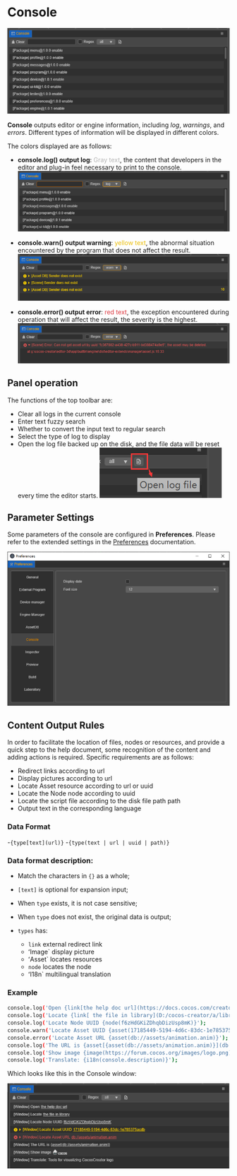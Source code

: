 # Console

![index](index/index.png)

**Console** outputs editor or engine information, including *log*, *warnings*, and *errors*. Different types of information will be displayed in different colors.

The colors displayed are as follows:

   - **console.log() output log**: <font color=#b6b6b6>Gray text</font>, the content that developers in the editor and plug-in feel necessary to print to the console.
   ![log](index/log.png)

   - **console.warn() output warning**: <font color=#ebbe09>yellow text</font>, the abnormal situation encountered by the program that does not affect the result.
   ![warn](index/warn.png)

   - **console.error() output error**: <font color=#dd3c43>red text</font>, the exception encountered during operation that will affect the result, the severity is the highest.
   ![error](index/error.png)

## Panel operation
The functions of the top toolbar are:

- Clear all logs in the current console
- Enter text fuzzy search
- Whether to convert the input text to regular search
- Select the type of log to display
- Open the log file backed up on the disk, and the file data will be reset every time the editor starts.
  ![open-log-file](index/open-log-file.png)

## Parameter Settings

Some parameters of the console are configured in **Preferences**. Please refer to the extended settings in the [Preferences](../preferences/index.md) documentation.

![preferences](index/preferences.png)

## Content Output Rules

In order to facilitate the location of files, nodes or resources, and provide a quick step to the help document, some recognition of the content and adding actions is required. Specific requirements are as follows:

- Redirect links according to url
- Display pictures according to url
- Locate Asset resource according to url or uuid
- Locate the Node node according to uuid
- Locate the script file according to the disk file path path
- Output text in the corresponding language

### Data Format

-`{type[text](url)}`
-`{type(text | url | uuid | path)}`

### Data format description:
- Match the characters in `{}` as a whole;
- `[text]` is optional for expansion input;
- When `type` exists, it is not case sensitive;
- When `type` does not exist, the original data is output;

- `types` has:
   - `link` external redirect link
   - ʻImage` display picture
   - ʻAsset` locates resources
   - `node` locates the node
   - ʻI18n` multilingual translation

### Example

```sh
console.log('Open {link[the help doc url](https://docs.cocos.com/creator3d/manual/en/editor/console/)}');
console.log('Locate {link[ the file in library](D:/cocos-creator/a/library/36/36b55a90-1547-4695-8105-abd89f8a0e5f.js)}');
console.log('Locate Node UUID {node(f6zHdGKiZDhqbDizUsp8mK)}');
console.warn('Locate Asset UUID {asset(17185449-5194-4d6c-83dc-1e785375acdb)}');
console.error('Locate Asset URL {asset(db://assets/animation.anim)}');
console.log('The URL is {asset[{asset(db://assets/animation.anim)}](db://assets/animation.anim)}');
console.log('Show image {image(https://forum.cocos.org/images/logo.png)}');
console.log('Translate: {i18n(console.description)}');
```

Which looks like this in the Console window:

![content](index/content.png)